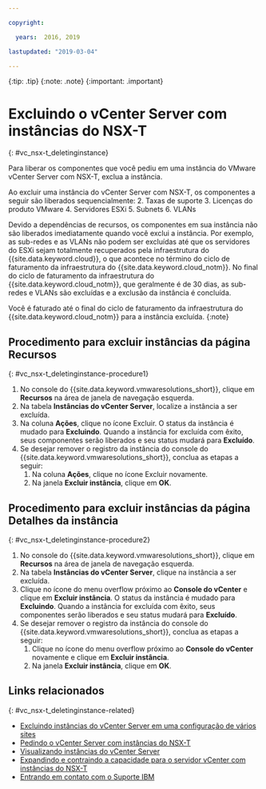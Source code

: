 ```yaml
---

copyright:

  years:  2016, 2019

lastupdated: "2019-03-04"

---
```


{:tip: .tip}
{:note: .note}
{:important: .important}

# Excluindo o vCenter Server com instâncias do NSX-T
{: #vc_nsx-t_deletinginstance}

Para liberar os componentes que você pediu em uma instância do VMware vCenter Server com NSX-T, exclua a instância.

Ao excluir uma instância do vCenter Server com NSX-T, os componentes a seguir são liberados sequencialmente:
2. Taxas de suporte
3. Licenças do produto VMware
4. Servidores ESXi
5. Subnets
6. VLANs

Devido a dependências de recursos, os componentes em sua instância não são liberados imediatamente quando você exclui a instância. Por exemplo, as sub-redes e as VLANs não podem ser excluídas até que os servidores do ESXi sejam totalmente recuperados pela infraestrutura do {{site.data.keyword.cloud}}, o que acontece no término do ciclo de faturamento da infraestrutura do {{site.data.keyword.cloud_notm}}. No final do ciclo de faturamento da infraestrutura do {{site.data.keyword.cloud_notm}}, que geralmente é de 30 dias, as sub-redes e VLANs são excluídas e a exclusão da instância é concluída.

Você é faturado até o final do ciclo de faturamento da infraestrutura do {{site.data.keyword.cloud_notm}} para a instância excluída.
{:note}

## Procedimento para excluir instâncias da página Recursos
{: #vc_nsx-t_deletinginstance-procedure1}

1. No console do {{site.data.keyword.vmwaresolutions_short}}, clique em **Recursos** na área de janela de navegação esquerda.
2. Na tabela **Instâncias do vCenter Server**, localize a instância a ser excluída.
3. Na coluna **Ações**, clique no ícone Excluir.
   O status da instância é mudado para **Excluindo**. Quando a instância for excluída com êxito, seus componentes serão liberados e seu status mudará para **Excluído**.
4. Se desejar remover o registro da instância do console do {{site.data.keyword.vmwaresolutions_short}}, conclua as etapas a seguir:
   1. Na coluna **Ações**, clique no ícone Excluir novamente.
   2. Na janela **Excluir instância**, clique em **OK**.

## Procedimento para excluir instâncias da página Detalhes da instância
{: #vc_nsx-t_deletinginstance-procedure2}

1. No console do {{site.data.keyword.vmwaresolutions_short}}, clique em **Recursos** na área de janela de navegação esquerda.
2. Na tabela **Instâncias do vCenter Server**, clique na instância a ser excluída.
3. Clique no ícone do menu overflow próximo ao **Console do vCenter** e clique em **Excluir instância**.
   O status da instância é mudado para **Excluindo**. Quando a instância for excluída com êxito, seus componentes serão liberados e seu status mudará para **Excluído**.
4. Se desejar remover o registro da instância do console do {{site.data.keyword.vmwaresolutions_short}}, conclua as etapas a seguir:
   1. Clique no ícone do menu overflow próximo ao **Console do vCenter** novamente e clique em **Excluir instância**.
   2. Na janela **Excluir instância**, clique em **OK**.

## Links relacionados
{: #vc_nsx-t_deletinginstance-related}

* [Excluindo instâncias do vCenter Server em uma configuração de vários sites](/docs/services/vmwaresolutions/vcenter?topic=vmware-solutions-vc_deletinginstance_multi)
* [ Pedindo o vCenter Server com instâncias do NSX-T ](/docs/services/vmwaresolutions/vcenter?topic=vmware-solutions-vc_nsx-t_orderinginstance)
* [Visualizando instâncias do vCenter Server](/docs/services/vmwaresolutions/vcenter?topic=vmware-solutions-vc_viewinginstances)
* [Expandindo e contraindo a capacidade para o servidor vCenter com instâncias do NSX-T](/docs/services/vmwaresolutions/vcenter?topic=vmware-solutions-vc_nsx-t_addingremovingservers)
* [Entrando em contato com o Suporte IBM](/docs/services/vmwaresolutions/vmonic?topic=vmware-solutions-trbl_support)
